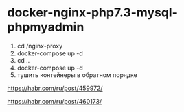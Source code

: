 # docker-nginx-php7.3-mysql-phpmyadmin

1. cd /nginx-proxy
2. docker-compose up -d
3. cd ..
4. docker-compose up -d
5. тушить контейнеры в обратном порядке

https://habr.com/ru/post/459972/

https://habr.com/ru/post/460173/